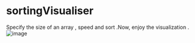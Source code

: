﻿# sortingVisualiser
Specify the size  of an array  , speed and sort .Now, enjoy the visualization .
![image](https://github.com/sushmitha-59/sortingVisualiser/assets/65226030/fb16c24f-2a06-4416-87c4-38b51581b4bb)
